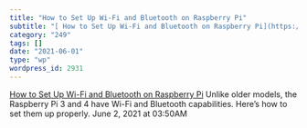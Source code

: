 ```yaml
---
title: "How to Set Up Wi-Fi and Bluetooth on Raspberry Pi"
subtitle: "[ How to Set Up Wi-Fi and Bluetooth on Raspberry Pi](https://www.makeuseof.com/tag/setup-wi-fi-bluet..."
category: "249"
tags: []
date: "2021-06-01"
type: "wp"
wordpress_id: 2931
---
```

[ How to Set Up Wi-Fi and Bluetooth on Raspberry Pi](https://www.makeuseof.com/tag/setup-wi-fi-bluetooth-raspberry-pi-3/)
 Unlike older models, the Raspberry Pi 3 and 4 have Wi-Fi and Bluetooth capabilities. Here’s how to set them up properly.
June 2, 2021 at 03:50AM